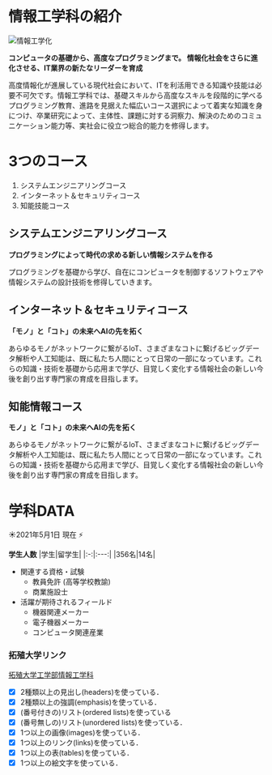 # 情報工学科の紹介
<!-- Markdown記法を使って学科の紹介ページを作る -->
![情報工学化](https://feng.takushoku-u.ac.jp/albums/abm00014693.jpg)

 **コンピュータの基礎から、高度なプログラミングまで。 情報化社会をさらに進化させる、IT業界の新たなリーダーを育成**

高度情報化が進展している現代社会において、ITを利活用できる知識や技能は必要不可欠です。情報工学科では、基礎スキルから高度なスキルを段階的に学べるプログラミング教育、進路を見据えた幅広いコース選択によって着実な知識を身につけ、卒業研究によって、主体性、課題に対する洞察力、解決のためのコミュニケーション能力等、実社会に役立つ総合的能力を修得します。

# 3つのコース
1. システムエンジニアリングコース
1. インターネット＆セキュリティコース
1. 知能技能コース

## システムエンジニアリングコース
**プログラミングによって時代の求める新しい情報システムを作る**

プログラミングを基礎から学び、自在にコンピュータを制御するソフトウェアや情報システムの設計技術を修得していきます。

## インターネット＆セキュリティコース

**「モノ」と「コト」の未来へAIの先を拓く**

あらゆるモノがネットワークに繋がるIoT、さまざまなコトに繋げるビッグデータ解析や人工知能は、既に私たち人間にとって日常の一部になっています。これらの知識・技術を基礎から応用まで学び、目覚しく変化する情報社会の新しい今後を創り出す専門家の育成を目指します。

## 知能情報コース
**モノ」と「コト」の未来へAIの先を拓く**

あらゆるモノがネットワークに繋がるIoT、さまざまなコトに繋げるビッグデータ解析や人工知能は、既に私たち人間にとって日常の一部になっています。これらの知識・技術を基礎から応用まで学び、目覚しく変化する情報社会の新しい今後を創り出す専門家の育成を目指します。

# 学科DATA
 :sunny:2021年5月1日 現在 :zap:

**学生人数**
|学生|留学生|
|:-:|:---:|
|356名|14名|      

- 関連する資格・試験
  - 教員免許 (高等学校教諭)
  - 商業施設士
- 活躍が期待されるフィールド
  - 機器関連メーカー
  - 電子機器メーカー
  - コンピュータ関連産業
  
### 拓殖大学リンク
[拓殖大学工学部情報工学科](https://feng.takushoku-u.ac.jp/course/cs/)

<!-- この部分より上に記述を追加して下のチェックボックスで確認する -->
- [x] 2種類以上の見出し(headers)を使っている．
- [x] 2種類以上の強調(emphasis)を使っている．
- [x] (番号付きの)リスト(ordered lists)を使っている
- [x] (番号無しの)リスト(unordered lists)を使っている．
- [x] 1つ以上の画像(images)を使っている．
- [x] 1つ以上のリンク(links)を使っている．
- [x] 1つ以上の表(tables)を使っている．
- [x] 1つ以上の絵文字を使っている．
